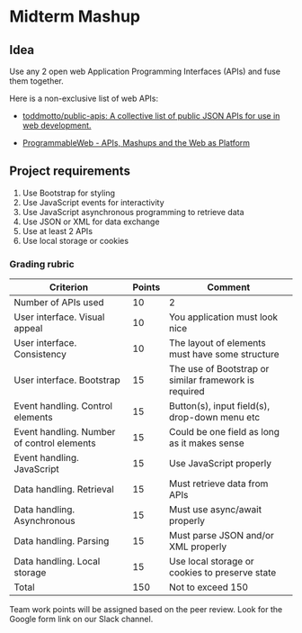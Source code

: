 # Midterm Mashup

## Idea

Use any 2 open web Application Programming Interfaces (APIs) and fuse them together.

Here is a non-exclusive list of web APIs:

* [toddmotto/public-apis: A collective list of public JSON APIs for use in web development.](https://github.com/toddmotto/public-apis)

* [ProgrammableWeb - APIs, Mashups and the Web as Platform](https://www.programmableweb.com/)

## Project requirements

1. Use Bootstrap for styling
2. Use JavaScript events for interactivity
3. Use JavaScript asynchronous programming to retrieve data
4. Use JSON or XML for data exchange
5. Use at least 2 APIs
6. Use local storage or cookies

### Grading rubric

| Criterion                                  | Points | Comment                                               |
| ------------------------------------------ | ------ | ----------------------------------------------------- |
| Number of APIs used                        | 10     | 2                                                     |
| User interface. Visual appeal              | 10     | You application must look nice                        |
| User interface. Consistency                | 10     | The layout of elements must have some structure       |
| User interface. Bootstrap                  | 15     | The use of Bootstrap or similar framework is required |
| Event handling. Control elements           | 15     | Button(s), input field(s), drop-down menu etc         |
| Event handling. Number of control elements | 15     | Could be one field as long as it makes sense          |
| Event handling. JavaScript                 | 15     | Use JavaScript properly                               |
| Data handling. Retrieval                   | 15     | Must retrieve data from APIs                          |
| Data handling. Asynchronous                | 15     | Must use async/await properly                         |
| Data handling. Parsing                     | 15     | Must parse JSON and/or XML properly                   |
| Data handling. Local storage               | 15     | Use local storage or cookies to preserve state        |
| Total                                      | 150    | Not to exceed 150                                     |

Team work points will be assigned based on the peer review. Look for the Google form link on our Slack channel.
